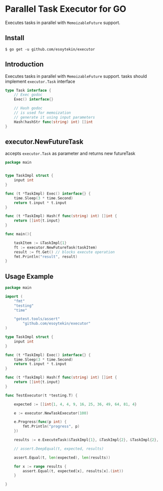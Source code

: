 # Parallel Task Executor for GO

Executes tasks in parallel with `MemoizableFuture` support.

## Install

`$ go get -u github.com/esoytekin/executor`

## Introduction

Executes tasks in parallel with `MemoizableFuture` support.
tasks should implement `executor.Task` interface

```go
type Task interface {
	// Exec godoc
	Exec() interface{}

	// Hash godoc
	// is used for memoization
	// generate it using input parameters
	Hash(hashStr func(string) int) []int
}

```

## executor.NewFutureTask

accepts `executor.Task` as parameter and returns new futureTask

```go
package main


type TaskImpl struct {
	input int
}

func (t *TaskImpl) Exec() interface{} {
	time.Sleep(3 * time.Second)
	return t.input * t.input
}

func (t *TaskImpl) Hash(f func(string) int) []int {
	return []int{t.input}
}

func main(){

    taskItem := &TaskImpl{1}
    ft := executor.NewFutureTask(taskItem)
    result := ft.Get() // blocks execute operation
    fmt.Println("result", result)
}
```

## Usage Example

```go
package main

import (
	"fmt"
	"testing"
	"time"

	"gotest.tools/assert"
    	"github.com/esoytekin/executor"
)

type TaskImpl struct {
	input int
}

func (t *TaskImpl) Exec() interface{} {
	time.Sleep(3 * time.Second)
	return t.input * t.input
}

func (t *TaskImpl) Hash(f func(string) int) []int {
	return []int{t.input}
}

func TestExecutor(t *testing.T) {

	expected := []int{1, 4, 4, 9, 16, 25, 36, 49, 64, 81, 4}

	e := executor.NewTaskExecutor(100)

	e.Progress(func(p int) {
		fmt.Println("progress", p)
	})

	results := e.ExecuteTask(&TaskImpl{1}, &TaskImpl{2}, &TaskImpl{2}, &TaskImpl{3}, &TaskImpl{4}, &TaskImpl{5}, &TaskImpl{6}, &TaskImpl{7}, &TaskImpl{8}, &TaskImpl{9}, &TaskImpl{2})

	// assert.DeepEqual(t, expected, results)

	assert.Equal(t, len(expected), len(results))

	for x := range results {
		assert.Equal(t, expected[x], results[x].(int))
	}

}

```
